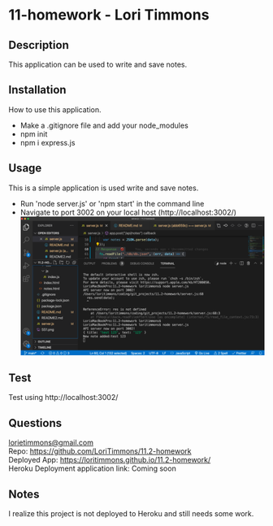 # 11-homework - Lori Timmons 

## Description
This application can be used to write and save notes. 

## Installation
How to use this application. 
* Make a .gitignore file and add your node_modules 
* npm init 
* npm i express.js

## Usage 
 This is a simple application is used write and save notes. 
 * Run 'node server.js' or 'npm start' in the command line
 * Navigate to port 3002 on your local host (http://localhost:3002/)
![VS Image 1](./SS1.png)  <br>

## Test
Test using http://localhost:3002/

## Questions
lorietimmons@gmail.com <br>
Repo: https://github.com/LoriTimmons/11.2-homework <br>
Deployed App: https://loritimmons.github.io/11.2-homework/ <br>
Heroku Deployment application link: Coming soon

## Notes
I realize this project is not deployed to Heroku and still needs some work. 
